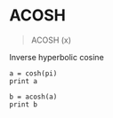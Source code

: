 # ACOSH

> ACOSH (x)

Inverse hyperbolic cosine

```
a = cosh(pi)
print a

b = acosh(a)
print b
```

